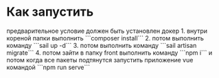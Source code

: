 <h1>Как запустить</h1>
предварительное условие должен быть установлен докер
1. внутри кореной папки выполнить ```composer install```
2. потом выполнить команду ```sail up -d```
3. потом выполнить команду ```sail artisan migrate```
4. потом зайти в папку front выполнить команду ```npm i``` и потом когда все пакеты подтянутся запустить приложение vue командой ```npm run serve```
